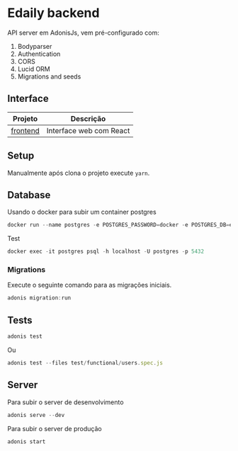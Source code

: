 

# Edaily backend

API server em AdonisJs, vem pré-configurado com:

1. Bodyparser
2. Authentication
3. CORS
4. Lucid ORM
5. Migrations and seeds

## Interface

| Projeto | Descrição |
|---------|--------------|
| [frontend] | Interface web com React |

[frontend]: https://github.com/carvalhoviniciusluiz/edaily-frontend

## Setup

Manualmente após clona o projeto execute `yarn`.

## Database

Usando o docker para subir um container postgres

```js
docker run --name postgres -e POSTGRES_PASSWORD=docker -e POSTGRES_DB=edaily-develop -p 5432:5432 -d postgres
```

Test

```js
docker exec -it postgres psql -h localhost -U postgres -p 5432
```

### Migrations

Execute o seguinte comando para as migrações iniciais.

```js
adonis migration:run
```

## Tests

```js
adonis test
```

Ou

```js
adonis test --files test/functional/users.spec.js
```

## Server

Para subir o server de desenvolvimento

```js
adonis serve --dev
```

Para subir o server de produção

```js
adonis start
```

